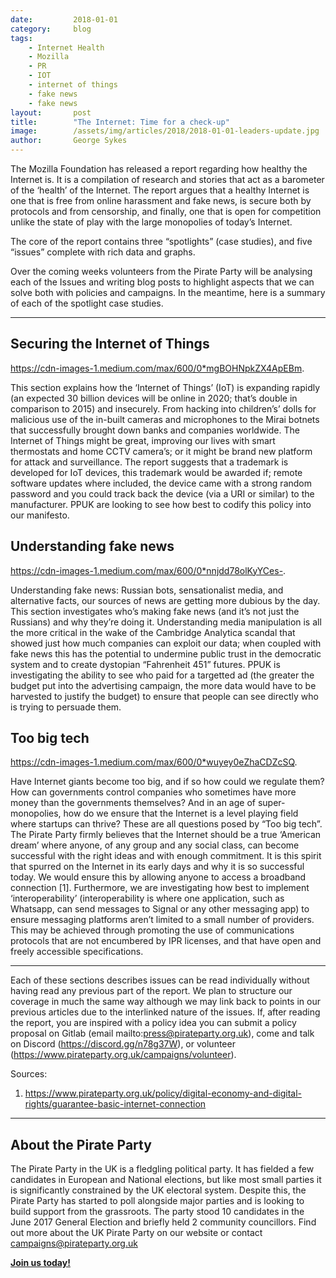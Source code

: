 ```yaml
---
date:         2018-01-01
category:     blog
tags:         
    - Internet Health
    - Mozilla
    - PR
    - IOT
    - internet of things
    - fake news
    - fake news
layout:       post
title:        "The Internet: Time for a check-up"
image:        /assets/img/articles/2018/2018-01-01-leaders-update.jpg
author:       George Sykes
---
```


The Mozilla Foundation has released a report regarding how healthy the Internet is. It is a compilation of research and stories that act as a barometer of the ‘health’ of the Internet. The report argues that a healthy Internet is one that is free from online harassment and fake news, is secure both by protocols and from censorship, and finally, one that is open for competition unlike the state of play with the large monopolies of today’s Internet.

The core of the report contains three “spotlights” (case studies), and five “issues” complete with rich data and graphs.

Over the coming weeks volunteers from the Pirate Party will be analysing each of the Issues and writing blog posts to highlight aspects that we can solve both with policies and campaigns. In the meantime, here is a summary of each of the spotlight case studies.

****

## Securing the Internet of Things ##

https://cdn-images-1.medium.com/max/600/0*mgBOHNpkZX4ApEBm.

This section explains how the ‘Internet of Things’ (IoT) is expanding rapidly (an expected 30 billion devices will be online in 2020; that’s double in comparison to 2015) and insecurely. From hacking into children’s’ dolls for malicious use of the in-built cameras and microphones to the Mirai botnets that successfully brought down banks and companies worldwide. The Internet of Things might be great, improving our lives with smart thermostats and home CCTV camera’s; or it might be brand new platform for attack and surveillance. The report suggests that a trademark is developed for IoT devices, this trademark would be awarded if; remote software updates where included, the device came with a strong random password and you could track back the device (via a URI or similar) to the manufacturer. PPUK are looking to see how best to codify this policy into our manifesto.

## Understanding fake news  ##

https://cdn-images-1.medium.com/max/600/0*nnjdd78olKyYCes-.

Understanding fake news: Russian bots, sensationalist media, and alternative facts, our sources of news are getting more dubious by the day. This section investigates who’s making fake news (and it’s not just the Russians) and why they’re doing it. Understanding media manipulation is all the more critical in the wake of the Cambridge Analytica scandal that showed just how much companies can exploit our data; when coupled with fake news this has the potential to undermine public trust in the democratic system and to create dystopian “Fahrenheit 451” futures. PPUK is investigating the ability to see who paid for a targetted ad (the greater the budget put into the advertising campaign, the more data would have to be harvested to justify the budget) to ensure that people can see directly who is trying to persuade them.

## Too big tech ##

https://cdn-images-1.medium.com/max/600/0*wuyey0eZhaCDZcSQ.

Have Internet giants become too big, and if so how could we regulate them? How can governments control companies who sometimes have more money than the governments themselves? And in an age of super-monopolies, how do we ensure that the Internet is a level playing field where startups can thrive? These are all questions posed by “Too big tech”. The Pirate Party firmly believes that the Internet should be a true ‘American dream’ where anyone, of any group and any social class, can become successful with the right ideas and with enough commitment. It is this spirit that spurred on the Internet in its early days and why it is so successful today. We would ensure this by allowing anyone to access a broadband connection [1]. Furthermore, we are investigating how best to implement ‘interoperability’ (interoperability is where one application, such as Whatsapp, can send messages to Signal or any other messaging app) to ensure messaging platforms aren’t limited to a small number of providers. This may be achieved through promoting the use of communications protocols that are not encumbered by IPR licenses, and that have open and freely accessible specifications.

****

Each of these sections describes issues can be read individually without having read any previous part of the report. We plan to structure our coverage in much the same way although we may link back to points in our previous articles due to the interlinked nature of the issues. If, after reading the report, you are inspired with a policy idea you can submit a policy proposal on Gitlab (email mailto:press@pirateparty.org.uk), come and talk on Discord (https://discord.gg/n78g37W), or volunteer (https://www.pirateparty.org.uk/campaigns/volunteer).

Sources:

1. https://www.pirateparty.org.uk/policy/digital-economy-and-digital-rights/guarantee-basic-internet-connection

****

## About the Pirate Party ##

The Pirate Party in the UK is a fledgling political party. It has fielded a few candidates in European and National elections, but like most small parties it is significantly constrained by the UK electoral system. Despite this, the Pirate Party has started to poll alongside major parties and is looking to build support from the grassroots. The party stood 10 candidates in the June 2017 General Election and briefly held 2 community councillors.
Find out more about the UK Pirate Party on our website or contact campaigns@pirateparty.org.uk

[**Join us today!**](https://www.pirateparty.org.uk/join-us)
